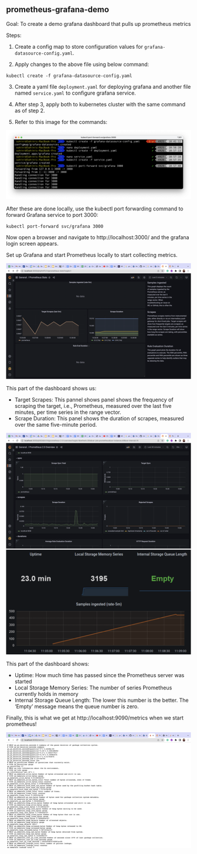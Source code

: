 ## prometheus-grafana-demo

Goal: To create a demo grafana dashboard that pulls up prometheus metrics

Steps:

1. Create a config map to store configuration values for `grafana-datasource-config.yaml`.

2. Apply changes to the above file using below command:

```
kubectl create -f grafana-datasource-config.yaml
```

3. Create a yaml file `deployment.yaml` for deploying grafana and another file named `service.yaml` to configure grafana service.

4. After step 3, apply both to kubernetes cluster with the same command as of step 2.

5. Refer to this image for the commands:

![](/cmd.png)

After these are done locally, use the kubectl port forwarding command to forward Grafana service to port 3000:

```
kubectl port-forward svc/grafana 3000
```

Now open a browser and navigate to http://localhost:3000/ and the grafana login screen appears.

Set up Grafana and start Prometheus locally to start collecting metrics.

![](target.png)

This part of the dashboard shows us:

- Target Scrapes: This pannel shows panel shows the frequency of scraping the target, i.e., Prometheus, measured over the last five minutes, per time series in the range vector.
- Scrape Duration: This panel shows the duration of scrapes, measured over the same five-minute period.

![](scrape.png)
![](uptime.png)

This part of the dashboard shows:

- Uptime: How much time has passed since the Prometheus server was started
- Local Storage Memory Series: The number of series Prometheus currently holds in memory
- Internal Storage Queue Length: The lower this number is the better. The ‘Empty’ message means the queue number is zero.

Finally, this is what we get at http://localhost:9090/metrics when we start prometheus!

![](prometheus.png)
